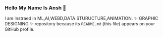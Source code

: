 ### Hello My Name Is Ansh 👋


I am Instraed in ML,AI,WEBD,DATA STURUCTURE,ANIMATION.
✨ GRAPHIC DESIGNING ✨ repository because its `README.md` (this file) appears on your GitHub profile.



